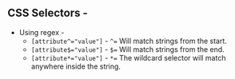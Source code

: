 ## CSS Selectors - 
- Using regex - 
	-   `[attribute^="value"]` - `^=` Will match strings from the start.
	-   `[attribute$="value"]` - `$=` Will match strings from the end.
	-   `[attribute*="value"]` - `*=` The wildcard selector will match anywhere inside the string.
